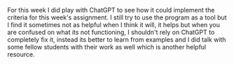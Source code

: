For this week I did play with ChatGPT to see how it could implement the criteria for this week's assignment. 
I still try to use the program as a tool but I find it sometimes not as helpful when I think it will, it helps but when you are confused on what its not functioning, I shouldn't rely on ChatGPT to completely fix it, instead its better to learn from examples and I did talk with some fellow students with their work as well which is another helpful resource. 